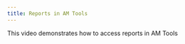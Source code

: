 ```yaml
---
title: Reports in AM Tools
---
```

			
This video demonstrates how to access reports in AM Tools      